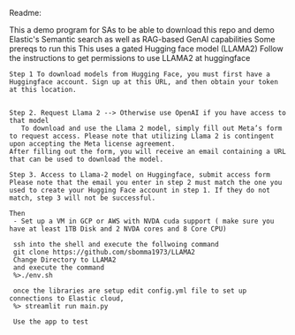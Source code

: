 
Readme:

This a demo program for SAs to be able to download this repo and demo Elastic's Semantic search as well as RAG-based GenAI capabilities
Some prereqs to run this 
  This uses a gated Hugging face model (LLAMA2)
  Follow the instructions to get permissions to use LLAMA2 at huggingface
    
    
    Step 1 To download models from Hugging Face, you must first have a Huggingface account. Sign up at this URL, and then obtain your token at this location.
    
    
    Step 2. Request Llama 2 --> Otherwise use OpenAI if you have access to that model 
       To download and use the Llama 2 model, simply fill out Meta’s form to request access. Please note that utilizing Llama 2 is contingent upon accepting the Meta license agreement.
    After filling out the form, you will receive an email containing a URL that can be used to download the model.

    Step 3. Access to Llama-2 model on Huggingface, submit access form
    Please note that the email you enter in step 2 must match the one you used to create your Hugging Face account in step 1. If they do not match, step 3 will not be successful.

    Then 
     - Set up a VM in GCP or AWS with NVDA cuda support ( make sure you have at least 1TB Disk and 2 NVDA cores and 8 Core CPU)

     ssh into the shell and execute the follwoing command
     git clone https://github.com/sbomma1973/LLAMA2
     Change Directory to LLAMA2
     and execute the command
     %>./env.sh 

     once the libraries are setup edit config.yml file to set up connections to Elastic cloud, 
     %> streamlit run main.py 

     Use the app to test 
    
